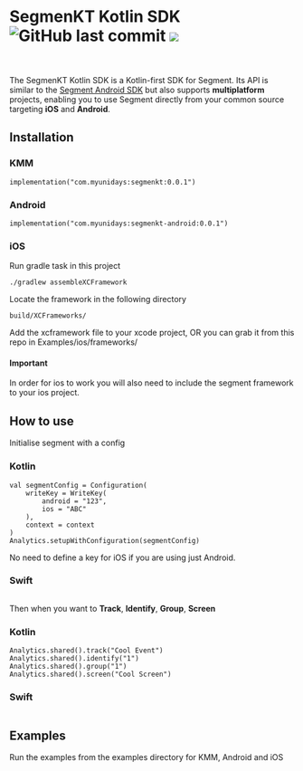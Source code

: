 <h1 align="left">SegmenKT Kotlin SDK <img alt="GitHub last commit" src="https://img.shields.io/github/last-commit/reedyuk/segmenkt?style=flat-square"> <a href="https://git.live"><img src="https://img.shields.io/badge/collaborate-on%20gitlive-blueviolet?style=flat-square"></a></h1>
<br/>
<br/>
The SegmenKT Kotlin SDK is a Kotlin-first SDK for Segment. Its API is similar to the <a href="https://github.com/segmentio/analytics-android/">Segment Android SDK</a> but also supports <b>multiplatform</b> projects, enabling you to use Segment directly from your common source targeting <strong>iOS</strong> and <strong>Android</strong>.

## Installation

### KMM

```
implementation("com.myunidays:segmenkt:0.0.1")
```

### Android

```
implementation("com.myunidays:segmenkt-android:0.0.1")
```

### iOS

Run gradle task in this project
```
./gradlew assembleXCFramework
```

Locate the framework in the following directory
```
build/XCFrameworks/
```
Add the xcframework file to your xcode project, OR you can grab it from this repo in Examples/ios/frameworks/

#### Important

In order for ios to work you will also need to include the segment framework to your ios project.

## How to use

Initialise segment with a config

### Kotlin
```
val segmentConfig = Configuration(
    writeKey = WriteKey(
        android = "123",
        ios = "ABC"
    ),
    context = context
)
Analytics.setupWithConfiguration(segmentConfig)
```

No need to define a key for iOS if you are using just Android.

### Swift
```

```

Then when you want to **Track**, **Identify**, **Group**, **Screen**

### Kotlin
```
Analytics.shared().track("Cool Event")
Analytics.shared().identify("1")
Analytics.shared().group("1")
Analytics.shared().screen("Cool Screen")
```

### Swift
```

```

## Examples

Run the examples from the examples directory for KMM, Android and iOS
